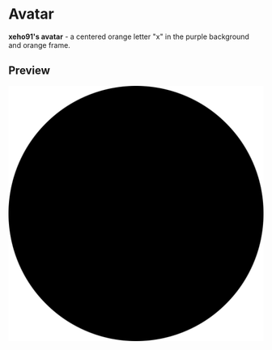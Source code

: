 # Avatar

**xeho91's avatar** - a centered orange letter "x" in the purple background and
orange frame.

## Preview

![xeho91's avatar](xeho91-avatar.min.svg)

